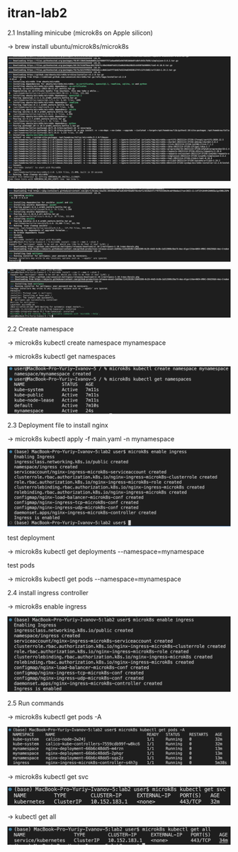 # itran-lab2

2.1 Installing minicube (microk8s on Apple silicon)

-> brew install ubuntu/microk8s/microk8s

![microk8s](https://github.com/ivnovyuriy/lab2/blob/master/img/1.png)

![microk8s](https://github.com/ivnovyuriy/lab2/blob/master/img/2.png)

![microk8s](https://github.com/ivnovyuriy/lab2/blob/master/img/3.png)

2.2 Create namespace

-> microk8s kubectl create namespace mynamespace

-> microk8s kubectl get namespaces

![namespace](https://github.com/ivnovyuriy/lab2/blob/master/img/5.png)

2.3 Deployment file to install nginx

-> microk8s kubectl apply -f main.yaml -n mynamespace

![deployment](https://github.com/ivnovyuriy/lab2/blob/master/img/6.png)

test deployment

-> microk8s kubectl get deployments --namespace=mynamespace

test pods

-> microk8s kubectl get pods --namespace=mynamespace

2.4 install ingress controller

-> microk8s enable ingress

![ingress](https://github.com/ivnovyuriy/lab2/blob/master/img/10.png)

2.5 Run commands

-> microk8s kubectl get pods -A

![pods](https://github.com/ivnovyuriy/lab2/blob/master/img/7.png)

-> microk8s kubectl get svc

![svc](https://github.com/ivnovyuriy/lab2/blob/master/img/8.png)

-> kubectl get all

![all](https://github.com/ivnovyuriy/lab2/blob/master/img/9.png)